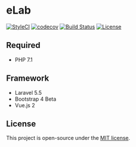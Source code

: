 # eLab
[![StyleCI](https://styleci.io/repos/116663233/shield)](https://styleci.io/repos/116663233)
[![codecov](https://codecov.io/gh/jyhsu2000/eLab/branch/master/graph/badge.svg)](https://codecov.io/gh/jyhsu2000/eLab)
[![Build Status](https://travis-ci.org/jyhsu2000/eLab.svg)](https://travis-ci.org/jyhsu2000/eLab)
[![License](https://img.shields.io/github/license/jyhsu2000/eLab.svg)](https://raw.githubusercontent.com/jyhsu2000/eLab/master/LICENSE)

## Required
- PHP 7.1

## Framework
- Laravel 5.5
- Bootstrap 4 Beta
- Vue.js 2

## License
This project is open-source under the [MIT license](http://opensource.org/licenses/MIT).
